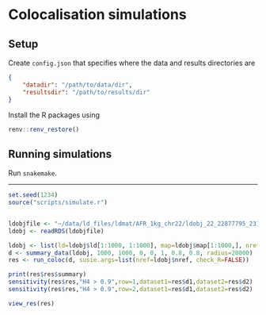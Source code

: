 # Colocalisation simulations

## Setup

Create `config.json` that specifies where the data and results directories are

```json
{
    "datadir": "/path/to/data/dir",
    "resultsdir": "/path/to/results/dir"
}
```

Install the R packages using

```r
renv::renv_restore()
```


## Running simulations

Run `snakemake`.



---

```r
set.seed(1234)
source("scripts/simulate.r")


ldobjfile <- "~/data/ld_files/ldmat/AFR_1kg_chr22/ldobj_22_22877795_23154057.rds"
ldobj <- readRDS(ldobjfile)

ldobj <- list(ld=ldobj$ld[1:1000, 1:1000], map=ldobj$map[1:1000,], nref=ldobj$nref)
d <- summary_data(ldobj, 1000, 1000, 0, 0, 1, 0.8, 0.8, radius=20000)
res <- run_coloc(d, susie.args=list(nref=ldobj$nref, check_R=FALSE))

print(res$res$summary)
sensitivity(res$res,"H4 > 0.9",row=1,dataset1=res$d1,dataset2=res$d2)
sensitivity(res$res,"H4 > 0.9",row=2,dataset1=res$d1,dataset2=res$d2)

view_res(res)
```
